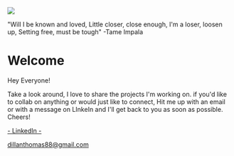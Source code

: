 ![](https://live.staticflickr.com/7430/27172363571_a522a5dec6_b.jpg)

"Will I be known and loved,
Little closer, close enough,
I'm a loser, loosen up,
Setting free, must be tough"
  -Tame Impala
  
  
# Welcome

Hey Everyone!

   Take a look around, I love to share the projects I'm working on. if you'd like to collab on anything or would just like to connect, Hit me up with an email or with a message on LInkeIn and I'll get back to you as soon as possible. Cheers!
   
   
[- LinkedIn -](https://www.linkedin.com/in/dillanthomasmansor/)
   
dillanthomas88@gmail.com
